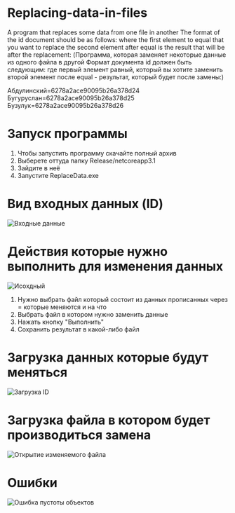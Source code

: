 # Replacing-data-in-files
A program that replaces some data from one file in another
The format of the id document should be as follows:
where the first element to equal that you want to replace
the second element after equal is the result that will be after the replacement:
(Программа, которая заменяет некоторые данные из одного файла в другой
Формат документа id должен быть следующим:
где первый элемент равный, который вы хотите заменить
второй элемент после equal - результат, который будет после замены:)

Абдулинский=6278a2ace90095b26a378d24
Бугуруслан=6278a2ace90095b26a378d25
Бузулук=6278a2ace90095b26a378d26

# Запуск программы

1. Чтобы запустить программу скачайте полный архив
2. Выберете оттуда папку Release/netcoreapp3.1
3. Зайдите в неё
4. Запустите ReplaceData.exe

# Вид входных данных (ID)

![Входные данные](https://user-images.githubusercontent.com/86127025/170691565-03be71d1-785f-4cc9-9d86-b4ababf868c0.png)


# Действия которые нужно выполнить для изменения данных

![Исохдный](https://user-images.githubusercontent.com/86127025/170691339-b311d80e-023d-484c-aeda-713b4444c0bb.png)

1. Нужно выбрать файл который состоит из данных прописанных через = которые меняются и на что
2. Выбрать файл в котором нужно заменить данные
3. Нажать кнопку "Выполнить"
4. Сохранить результат в какой-либо файл

# Загрузка данных которые будут меняться

![Загрузка ID](https://user-images.githubusercontent.com/86127025/170691090-d3583d9c-712d-48e4-93b9-9b4d959eb9b2.png)

# Загрузка файла в котором будет производиться замена

![Открытие изменяемого файла](https://user-images.githubusercontent.com/86127025/170691116-3ca67de2-4ca2-4906-8624-446f3060dee4.png)

# Ошибки

![Ошибка пустоты объектов](https://user-images.githubusercontent.com/86127025/170691172-00a77104-c1c9-4d54-bb0d-5135f29407a4.png)

